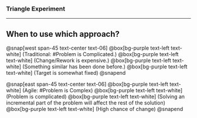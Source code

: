 ### Triangle Experiment
---

## When to use which approach?
@snap[west span-45 text-center text-06]
@box[bg-purple  text-left text-white] (Traditional: #Problem is Complicated.)
@box[bg-purple  text-left text-white] (Change/Rework is expensive.)
@box[bg-purple  text-left text-white] (Something similar has been done before.)
@box[bg-purple  text-left text-white] (Target is somewhat fixed)
@snapend

@snap[east span-45 text-center text-06]
@box[bg-purple  text-left text-white] (Agile: #Problem is Complex)
@box[bg-purple  text-left text-white] (Problem is complicated)
@box[bg-purple  text-left text-white] (Solving an incremental part of the problem will affect the rest of the solution)
@box[bg-purple  text-left text-white] (High chance of change)
@snapend
